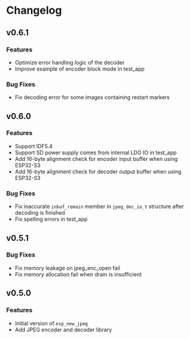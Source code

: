 # Changelog

## v0.6.1

### Features

- Optimize error handling logic of the decoder
- Improve example of encoder block mode in test_app

### Bug Fixes

- Fix decoding error for some images containing restart markers

## v0.6.0

### Features

- Support IDF5.4
- Support SD power supply comes from internal LDO IO in test_app
- Add 16-byte alignment check for encoder input buffer when using ESP32-S3
- Add 16-byte alignment check for decoder output buffer when using ESP32-S3

### Bug Fixes

- Fix inaccurate `inbuf_remain` member in `jpeg_dec_io_t` structure after decoding is finished
- Fix spelling errors in test_app

## v0.5.1

### Bug Fixes

- Fix memory leakage on jpeg_enc_open fail
- Fix memory allocation fail when dram is insufficient

## v0.5.0

### Features

- Initial version of `esp_new_jpeg`
- Add JPEG encoder and decoder library
